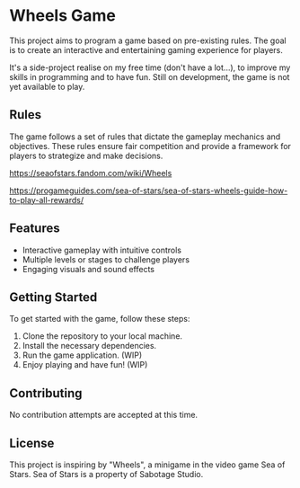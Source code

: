 # Wheels Game

This project aims to program a game based on pre-existing rules. The goal is to create an interactive and entertaining gaming experience for players.

It's a side-project realise on my free time (don't have a lot...), to improve my skills in programming and to have fun.
Still on development, the game is not yet available to play.

## Rules

The game follows a set of rules that dictate the gameplay mechanics and objectives. These rules ensure fair competition and provide a framework for players to strategize and make decisions.

https://seaofstars.fandom.com/wiki/Wheels

https://progameguides.com/sea-of-stars/sea-of-stars-wheels-guide-how-to-play-all-rewards/

## Features

- Interactive gameplay with intuitive controls
- Multiple levels or stages to challenge players
- Engaging visuals and sound effects

## Getting Started

To get started with the game, follow these steps:

1. Clone the repository to your local machine.
2. Install the necessary dependencies.
3. Run the game application. (WIP)
4. Enjoy playing and have fun! (WIP)

## Contributing

No contribution attempts are accepted at this time.

## License

This project is inspiring by "Wheels", a minigame in the video game Sea of Stars.
Sea of Stars is a property of Sabotage Studio.
